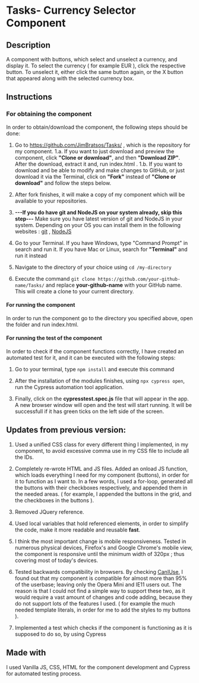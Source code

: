 # Tasks- Currency Selector Component

## Description

A component with buttons, which select and unselect a currency, and display it. To select the currency ( for example EUR ), click the respective button. To unselect it, either click the same button again, or the X button that appeared along with the selected currency box.

## Instructions 

### For obtaining the component

In order to obtain/download the component, the following steps should be done:
 
 1. Go to https://github.com/JimBratsos/Tasks/ , which is the repository for my component.
  1.a. If you want to just download and preview the component, click **"Clone or download"**, and then **"Download ZIP"**. After the download, extract it and, run index.html .
  1.b. If you want to download and be able to modify and make changes to GitHub, or just download it via the Terminal, click on **"Fork"** instead of **"Clone or download"** and follow the steps below.

2. After fork finishes, it will make a copy of my component which will be available to your repositories. 

3. **---If you do have git and NodeJS on your system already, skip this step---** Make sure you have latest version of git and NodeJS in your system. Depending on your OS you can install them in the following websites : [git](https://git-scm.com/downloads) , [NodeJS](https://nodejs.org/en/download/package-manager/)

4. Go to your Terminal. If you have Windows, type "Command Prompt" in search and run it. If you have Mac or Linux, search for **"Terminal"** and run it instead 

5. Navigate to the directory of your choice using ```cd /my-directory```

6. Execute the command ``` git clone https://github.com/your-github-name/Tasks/ ``` and replace **your-github-name** with your GitHub name. This will create a clone to your current directory.

#### For running the component

In order to run the component go to the directory you specified above, open the folder and run index.html.

#### For running the test of the component

In order to check if the component functions correctly, I have created an automated test for it, and it can be executed with the following steps:

1. Go to your terminal, type ``` npm install ``` and execute this command

2. After the installation of the modules finishes, using ``` npx cypress open ```, run the Cypress automation tool application.

3. Finally, click on the **cypresstest.spec.js** file that will appear in the app. A new browser window will open and the test will start running. It will be successfull if it has green ticks on the left side of the screen.

## Updates from previous version:

1. Used a unified CSS class for every different thing I implemented, in my component, to avoid excessive comma use in my CSS file to include all the IDs.

2. Completely re-wrote HTML and JS files. Added an onload JS function, which loads everything I need for my component (buttons), in order for it to function as I want to. In a few words, I used a for-loop, generated all the buttons with their checkboxes respectively, and appended them in the needed areas. ( for example, I appended the buttons in the grid, and the checkboxes in the buttons ).

3. Removed JQuery reference. 

4. Used local variables that hold referenced elements, in order to simplify the code, make it more readable and reusable **fast**.

5. I think the most important change is mobile responsiveness. Tested in numerous physical devices, Firefox's and Google Chrome's mobile view, the component is responsive until the minimum width of 320px ; thus covering most of today's devices.

6. Tested backwards compatibility in browsers. By checking [CanIUse](https://caniuse.com/), I found out that my component is compatible for almost more than 95% of the userbase; leaving only the Opera Mini and IE11 users out. The reason is that I could not find a simple way to support these two, as it would require a vast amount of changes and code adding, because they do not support lots of the features I used. ( for example the much needed template literals, in order for me to add the styles to my buttons ). 

7. Implemented a test which checks if the component is functioning as it is supposed to do so, by using Cypress

## Made with

I used Vanilla JS, CSS, HTML for the component development and Cypress for automated testing process.
